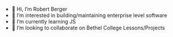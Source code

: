 - 👋 Hi, I’m Robert Berger
- 👀 I’m interested in building/maintaining enterprise level software
- 🌱 I’m currently learning JS
- 💞️ I’m looking to collaborate on Bethel College Lessons/Projects

<!---
- 📫 How to reach me...
RobBerger/RobBerger is a ✨ special ✨ repository because its `README.md` (this file) appears on your GitHub profile.
You can click the Preview link to take a look at your changes.
--->
